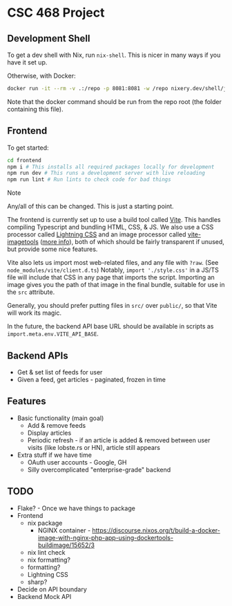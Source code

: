 # CSC 468 Project
<!-- TODO: Decide on name -->

## Development Shell

To get a dev shell with Nix, run `nix-shell`. This is nicer in many ways if you have it set up.

Otherwise, with Docker:
```sh
docker run -it --rm -v .:/repo -p 8081:8081 -w /repo nixery.dev/shell/just/fd/nodejs
```

Note that the docker command should be run from the repo root (the folder containing this file).

## Frontend

To get started:

```sh
cd frontend
npm i # This installs all required packages locally for development
npm run dev # This runs a development server with live reloading
npm run lint # Run lints to check code for bad things
```

> [!NOTE]
> Any/all of this can be changed. This is just a starting point.

The frontend is currently set up to use a build tool called [Vite](https://vite.dev/guide/features.html). This handles compiling Typescript and bundling HTML, CSS, & JS. We also use a CSS processor called [Lightning CSS](https://lightningcss.dev/transpilation.html) and an image processor called [vite-imagetools](https://github.com/JonasKruckenberg/imagetools/tree/main/docs) ([more info](https://github.com/JonasKruckenberg/imagetools/blob/main/docs/directives.md)), both of which should be fairly transparent if unused, but provide some nice features.

Vite also lets us import most web-related files, and any file with `?raw`. (See `node_modules/vite/client.d.ts`) Notably, `import './style.css'` in a JS/TS file will include that CSS in any page that imports the script. Importing an image gives you the path of that image in the final bundle, suitable for use in the `src` attribute.

Generally, you should prefer putting files in `src/` over `public/`, so that Vite will work its magic.

<!-- TODO: finish -->
In the future, the backend API base URL should be available in scripts as `import.meta.env.VITE_API_BASE`. <!-- TODO: give example usage -->
<!-- TODO: .env.{development, production} -->
<!-- TODO: will we just always run the backend? -->

## Backend APIs

- Get & set list of feeds for user
- Given a feed, get articles - paginated, frozen in time

## Features

- Basic functionality (main goal)
  - Add & remove feeds
  - Display articles
  - Periodic refresh - if an article is added & removed between user visits (like lobste.rs or HN), article still appears
- Extra stuff if we have time
  - OAuth user accounts - Google, GH
  - Silly overcomplicated "enterprise-grade" backend

## TODO

- Flake? - Once we have things to package
- Frontend
  - nix package
    - NGINX container - <https://discourse.nixos.org/t/build-a-docker-image-with-nginx-php-app-using-dockertools-buildimage/15652/3>
  - nix lint check
  - nix formatting?
  - formatting?
  - Lightning CSS
  - sharp?
- Decide on API boundary
- Backend Mock API

